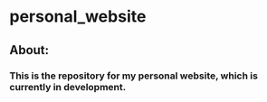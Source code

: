 # personal_website
## About:
### This is the repository for my personal website, which is currently in development. 